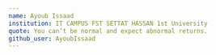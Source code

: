 ```yaml
---
name: Ayoub Issaad
institution: IT CAMPUS FST SETTAT HASSAN 1st University
quote: You can’t be normal and expect abnormal returns.
github_user: AyoubIssaad
---
```

